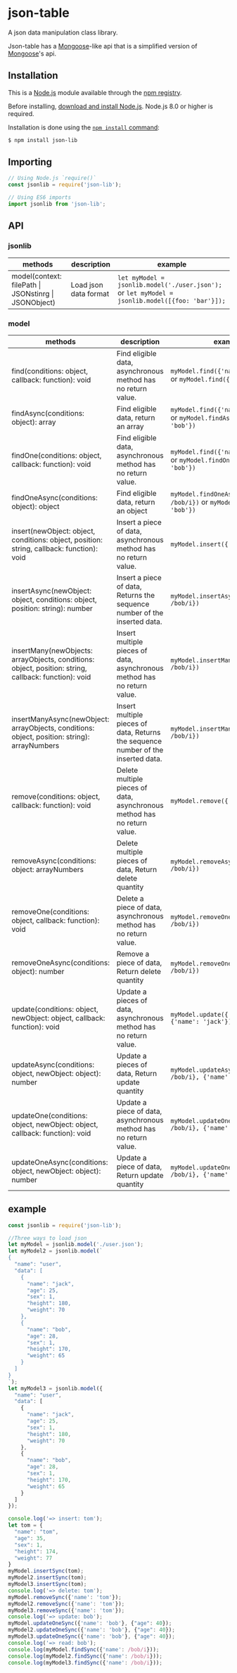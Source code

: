# json-table

A json data manipulation class library.

Json-table has a [Mongoose](https://mongoosejs.com/)-like api that is a simplified version of [Mongoose](https://mongoosejs.com/)'s api.

## Installation

This is a [Node.js](https://nodejs.org/en/) module available through the
[npm registry](https://www.npmjs.com/).

Before installing, [download and install Node.js](https://nodejs.org/en/download/).
Node.js 8.0 or higher is required.

Installation is done using the
[`npm install` command](https://docs.npmjs.com/getting-started/installing-npm-packages-locally):

```bash
$ npm install json-lib
```

## Importing

```javascript
// Using Node.js `require()`
const jsonlib = require('json-lib');

// Using ES6 imports
import jsonlib from 'json-lib';
```

## API

### jsonlib

methods | description | example
---|---|---
model(context: filePath \| JSONstinrg \| JSONObject) | Load json data format | ``let myModel = jsonlib.model('./user.json');`` or ``let myModel = jsonlib.model([{foo: 'bar'}]);``

### model

methods | description | example
---|---|---
find(conditions: object, callback: function): void | Find eligible data, asynchronous method has no return value. | ``myModel.find({'name': /bob/i})`` or ``myModel.find({'name': 'bob'})``
findAsync(conditions: object): array | Find eligible data, return an array | ``myModel.find({'name': /bob/i})`` or ``myModel.findAsync({'name': 'bob'})``
findOne(conditions: object, callback: function): void | Find eligible data, asynchronous method has no return value. | ``myModel.find({'name': /bob/i})`` or ``myModel.findOne({'name': 'bob'})``
findOneAsync(conditions: object): object | Find eligible data, return an object | ``myModel.findOneAsync({'name': /bob/i})`` or ``myModel.find({'name': 'bob'})``
insert(newObject: object, conditions: object, position: string, callback: function): void | Insert a piece of data,  asynchronous method has no return value. | ``myModel.insert({'name': /bob/i})``
insertAsync(newObject: object, conditions: object, position: string): number | Insert a piece of data, Returns the sequence number of the inserted data. | ``myModel.insertAsync({'name': /bob/i})``
insertMany(newObjects: arrayObjects, conditions: object, position: string, callback: function): void | Insert multiple pieces of data,  asynchronous method has no return value. | ``myModel.insertMany({'name': /bob/i})``
insertManyAsync(newObject: arrayObjects, conditions: object, position: string): arrayNumbers | Insert multiple pieces of data, Returns the sequence number of the inserted data. | ``myModel.insertManyAsync({'name': /bob/i})``
remove(conditions: object, callback: function): void | Delete multiple pieces of data, asynchronous method has no return value. | ``myModel.remove({'name': /bob/i})``
removeAsync(conditions: object: arrayNumbers | Delete multiple pieces of data, Return delete quantity | ``myModel.removeAsync({'name': /bob/i})``
removeOne(conditions: object, callback: function): void | Delete a piece of data, asynchronous method has no return value. | ``myModel.removeOne({'name': /bob/i})``
removeOneAsync(conditions: object): number | Remove a piece of data, Return delete quantity | ``myModel.removeOneAsync({'name': /bob/i})``
update(conditions: object, newObject: object, callback: function): void | Update a pieces of data, asynchronous method has no return value. | ``myModel.update({'name': /bob/i}, {'name': 'jack'})``
updateAsync(conditions: object, newObject: object): number | Update a pieces of data, Return update quantity | ``myModel.updateAsync({'name': /bob/i}, {'name': 'jack'})``
updateOne(conditions: object, newObject: object, callback: function): void | Update a piece of data, asynchronous method has no return value. | ``myModel.updateOne({'name': /bob/i}, {'name': 'jack'})``
updateOneAsync(conditions: object, newObject: object): number | Update a piece of data, Return update quantity | ``myModel.updateOneAsync({'name': /bob/i}, {'name': 'jack'})``

## example

```javascript
const jsonlib = require('json-lib');

//Three ways to load json
let myModel = jsonlib.model('./user.json');
let myModel2 = jsonlib.model(`
{
  "name": "user",
  "data": [
    {
      "name": "jack",
      "age": 25,
      "sex": 1,
      "height": 180,
      "weight": 70
    },
    {
      "name": "bob",
      "age": 28,
      "sex": 1,
      "height": 170,
      "weight": 65
    }
  ]
}
`);
let myModel3 = jsonlib.model({
  "name": "user",
  "data": [
    {
      "name": "jack",
      "age": 25,
      "sex": 1,
      "height": 180,
      "weight": 70
    },
    {
      "name": "bob",
      "age": 28,
      "sex": 1,
      "height": 170,
      "weight": 65
    }
  ]
});

console.log('=> insert: tom');
let tom = {
  "name": "tom",
  "age": 35,
  "sex": 1,
  "height": 174,
  "weight": 77
}
myModel.insertSync(tom);
myModel2.insertSync(tom);
myModel3.insertSync(tom);
console.log('=> delete: tom');
myModel.removeSync({'name': 'tom'});
myModel2.removeSync({'name': 'tom'});
myModel3.removeSync({'name': 'tom'});
console.log('=> update: bob');
myModel.updateOneSync({'name': 'bob'}, {"age": 40});
myModel2.updateOneSync({'name': 'bob'}, {"age": 40});
myModel3.updateOneSync({'name': 'bob'}, {"age": 40});
console.log('=> read: bob');
console.log(myModel.findSync({'name': /bob/i}));
console.log(myModel2.findSync({'name': /bob/i}));
console.log(myModel3.findSync({'name': /bob/i}));

```